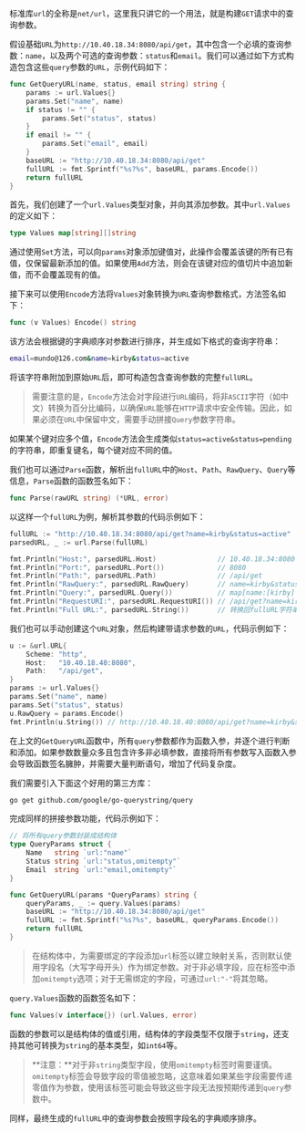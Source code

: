 标准库`url`的全称是`net/url`，这里我只讲它的一个用法，就是构建`GET`请求中的查询参数。

假设基础`URL`为`http://10.40.18.34:8080/api/get`，其中包含一个必填的查询参数：`name`，以及两个可选的查询参数：`status`和`email`。我们可以通过如下方式构造包含这些`query`参数的`URL`，示例代码如下：

```go
func GetQueryURL(name, status, email string) string {
	params := url.Values{}
	params.Set("name", name)
	if status != "" {
		params.Set("status", status)
	}
	if email != "" {
		params.Set("email", email)
	}
    baseURL := "http://10.40.18.34:8080/api/get"
	fullURL := fmt.Sprintf("%s?%s", baseURL, params.Encode())
	return fullURL
}
```

首先，我们创建了一个`url.Values`类型对象，并向其添加参数。其中`url.Values`的定义如下：

```go
type Values map[string][]string
```

通过使用`Set`方法，可以向`params`对象添加键值对，此操作会覆盖该键的所有已有值，仅保留最新添加的值。如果使用`Add`方法，则会在该键对应的值切片中追加新值，而不会覆盖现有的值。

接下来可以使用`Encode`方法将`Values`对象转换为`URL`查询参数格式，方法签名如下：

```go
func (v Values) Encode() string
```

该方法会根据键的字典顺序对参数进行排序，并生成如下格式的查询字符串：

```sh
email=mundo@126.com&name=kirby&status=active
```

将该字符串附加到原始`URL`后，即可构造包含查询参数的完整`fullURL`。

> 需要注意的是，`Encode`方法会对字段进行`URL`编码，将非`ASCII`字符（如中文）转换为百分比编码，以确保`URL`能够在`HTTP`请求中安全传输。因此，如果必须在`URL`中保留中文，需要手动拼接`Query`参数字符串。

如果某个键对应多个值，`Encode`方法会生成类似`status=active&status=pending`的字符串，即重复键名，每个键对应不同的值。

我们也可以通过`Parse`函数，解析出`fullURL`中的`Host`、`Path`、`RawQuery`、`Query`等信息，`Parse`函数的函数签名如下：

```go
func Parse(rawURL string) (*URL, error)
```

以这样一个`fullURL`为例，解析其参数的代码示例如下：
```go
fullURL := "http://10.40.18.34:8080/api/get?name=kirby&status=active"
parsedURL, _ := url.Parse(fullURL)

fmt.Println("Host:", parsedURL.Host)               // 10.40.18.34:8080
fmt.Println("Port:", parsedURL.Port())             // 8080
fmt.Println("Path:", parsedURL.Path)               // /api/get
fmt.Println("RawQuery:", parsedURL.RawQuery)       // name=kirby&status=active
fmt.Println("Query:", parsedURL.Query())           // map[name:[kirby] status:[active]]
fmt.Println("RequestURI:", parsedURL.RequestURI()) // /api/get?name=kirby&status=active
fmt.Println("Full URL:", parsedURL.String())       // 转换回fullURL字符串
```

我们也可以手动创建这个`URL`对象，然后构建带请求参数的`URL`，代码示例如下：

```go
u := &url.URL{
	Scheme: "http",
    Host:   "10.40.18.40:8080",
	Path:   "/api/get",
}
params := url.Values{}
params.Set("name", name)
params.Set("status", status)
u.RawQuery = params.Encode()
fmt.Println(u.String()) // http://10.40.18.40:8080/api/get?name=kirby&status=active
```

在上文的`GetQueryURL`函数中，所有`query`参数都作为函数入参，并逐个进行判断和添加。如果参数数量众多且包含许多非必填参数，直接将所有参数写入函数入参会导致函数签名臃肿，并需要大量判断语句，增加了代码复杂度。

我们需要引入下面这个好用的第三方库：

```sh
go get github.com/google/go-querystring/query
```

完成同样的拼接参数功能，代码示例如下：

```go
// 将所有query参数封装成结构体
type QueryParams struct {
	Name   string `url:"name"`
	Status string `url:"status,omitempty"`
	Email  string `url:"email,omitempty"`
}

func GetQueryURL(params *QueryParams) string {
	queryParams, _ := query.Values(params)
    baseURL := "http://10.40.18.34:8080/api/get"
	fullURL := fmt.Sprintf("%s?%s", baseURL, queryParams.Encode())
	return fullURL
}
```

> 在结构体中，为需要绑定的字段添加`url`标签以建立映射关系，否则默认使用字段名（大写字母开头）作为绑定参数。对于非必填字段，应在标签中添加`omitempty`选项；对于无需绑定的字段，可通过`url:"-"`将其忽略。

`query.Values`函数的函数签名如下：

```go
func Values(v interface{}) (url.Values, error)
```

函数的参数可以是结构体的值或引用，结构体的字段类型不仅限于`string`，还支持其他可转换为`string`的基本类型，如`int64`等。

> **注意：**对于非`string`类型字段，使用`omitempty`标签时需要谨慎。`omitempty`标签会导致字段的零值被忽略，这意味着如果某些字段需要传递零值作为参数，使用该标签可能会导致这些字段无法按预期传递到`query`参数中。

同样，最终生成的`fullURL`中的查询参数会按照字段名的字典顺序排序。

